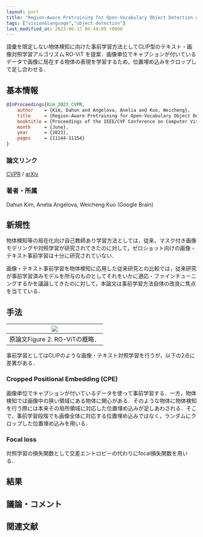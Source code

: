 ```yaml
---
layout: post
title: "Region-Aware Pretraining for Open-Vocabulary Object Detection with Vision Transformers"
tags: ["vision&language","object detection"]
last_modified_at: 2023-06-17 00:44:09 +0900
---
```


語彙を限定しない物体検知に向けた事前学習方法としてCLIP型のテキスト・画像対照学習アルゴリズム RO-ViT を提案．画像単位でキャプションが付いているデータで画像に局在する物体の表現を学習するため，位置埋め込みをクロップして足し合わせる．

## 基本情報

```bibtex
@InProceedings{Kim_2023_CVPR,
    author    = {Kim, Dahun and Angelova, Anelia and Kuo, Weicheng},
    title     = {Region-Aware Pretraining for Open-Vocabulary Object Detection With Vision Transformers},
    booktitle = {Proceedings of the IEEE/CVF Conference on Computer Vision and Pattern Recognition (CVPR)},
    month     = {June},
    year      = {2023},
    pages     = {11144-11154}
}
```

### 論文リンク

[CVPR](https://openaccess.thecvf.com/content/CVPR2023/html/Kim_Region-Aware_Pretraining_for_Open-Vocabulary_Object_Detection_With_Vision_Transformers_CVPR_2023_paper.html) / [arXiv](https://arxiv.org/abs/2305.07011)

### 著者・所属

Dahun Kim, Anelia Angelova, Weicheng Kuo (Google Brain)

## 新規性

物体検知等の局在化向け自己教師あり学習方法としては，従来，マスク付き画像モデリングや対照学習が研究されてきたのに対して，ゼロショット向けの画像・テキスト事前学習は十分に研究されていない．

画像・テキスト事前学習を物体検知に応用した従来研究との比較では，従来研究が事前学習済みモデルを所与のものとしてそれをいかに適応・ファインチューニングするかを議論してきたのに対して，本論文は事前学習方法自体の改良に焦点を当てている．

## 手法

|<img src="https://i.gyazo.com/e7f2ef7752527675b9d364514347e485.png">|
|---|
|原論文Figure 2. RO-ViTの概略．|

事前学習としてはCLIPのような画像・テキスト対照学習を行うが，以下の2点に差異がある．

### Cropped Positional Embedding (CPE)

画像単位でキャプションが付いているデータを使って事前学習する．一方，物体検知では画像中の狭い領域にある物体に関心がある．そのような物体に物体検知を行う際には本来その局所領域に対応した位置埋め込みが足しあわされる．そこで，事前学習段階でも画像全体に対応する位置埋め込みではなく，ランダムにクロップした位置埋め込みを用いる．

### Focal loss

対照学習の損失関数として交差エントロピーの代わりにfocal損失関数を用いる．

## 結果

## 議論・コメント

## 関連文献
